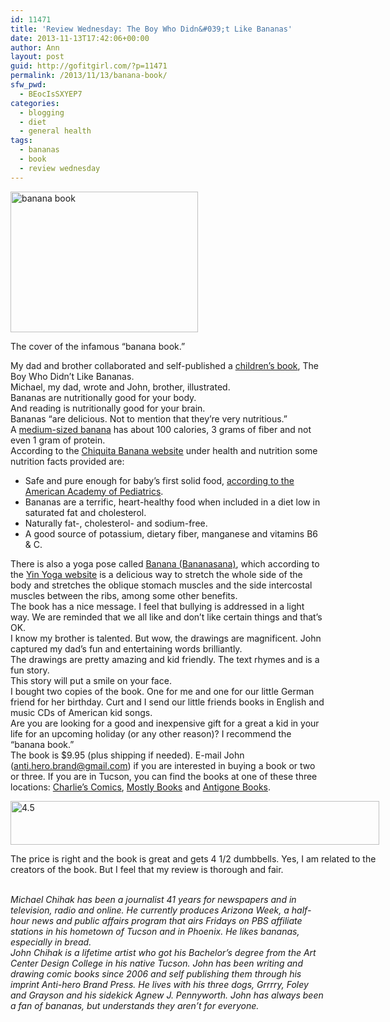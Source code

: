 ```yaml
---
id: 11471
title: 'Review Wednesday: The Boy Who Didn&#039;t Like Bananas'
date: 2013-11-13T17:42:06+00:00
author: Ann
layout: post
guid: http://gofitgirl.com/?p=11471
permalink: /2013/11/13/banana-book/
sfw_pwd:
  - BEocIsSXYEP7
categories:
  - blogging
  - diet
  - general health
tags:
  - bananas
  - book
  - review wednesday
---
```

<div id="attachment_11475" style="width: 310px" class="wp-caption alignleft">
  <a href="http://gofitgirl.com/2013/11/banana-book/banana-book-2/" rel="attachment wp-att-11475"><img class="size-medium wp-image-11475" alt="banana book" src="http://gofitgirl.com/wp-content/uploads/2013/11/banana-book-300x225.jpg" width="300" height="225" /></a>
  
  <p class="wp-caption-text">
    The cover of the infamous &#8220;banana book.&#8221;
  </p>
</div>

  
My dad and brother collaborated and self-published a [children&#8217;s book](http://chainsaw-munkey.deviantart.com/art/The-Boy-Who-Didn-t-Like-Bananas-405056217), The Boy Who Didn&#8217;t Like Bananas.  
Michael, my dad, wrote and John, brother, illustrated.  
Bananas are nutritionally good for your body.  
And reading is nutritionally good for your brain.  
Bananas &#8220;are delicious. Not to mention that they&#8217;re very nutritious.&#8221;  
A [medium-sized banana](http://nutritiondata.self.com/facts/fruits-and-fruit-juices/1846/2) has about 100 calories, 3 grams of fiber and not even 1 gram of protein.  
According to the [Chiquita Banana website](http://www.chiquitabananas.com/Worlds-Favorite-Fruit/index-banana-nutrition-facts.aspx) under health and nutrition some nutrition facts provided are:

  * Safe and pure enough for baby&#8217;s first solid food, <a href="http://www.healthychildren.org/English/ages-stages/baby/feeding-nutrition/Pages/Switching-To-Solid-Foods.aspx" target="_blank">according to the American Academy of Pediatrics</a>.
  * Bananas are a terrific, heart-healthy food when included in a diet low in saturated fat and cholesterol.
  * Naturally fat-, cholesterol- and sodium-free.
  * A good source of potassium, dietary fiber, manganese and vitamins B6 & C.

There is also a yoga pose called [Banana (Bananasana)](http://gofitgirl.com/wp-content/uploads/2012/11/banana-e1352584623799.jpg), which according to the [Yin Yoga website](http://www.yinyoga.com/index.php) is a delicious way to stretch the whole side of the body and stretches the oblique stomach muscles and the side intercostal muscles between the ribs, among some other benefits.  
The book has a nice message. I feel that bullying is addressed in a light way. We are reminded that we all like and don&#8217;t like certain things and that&#8217;s OK.  
I know my brother is talented. But wow, the drawings are magnificent. John captured my dad&#8217;s fun and entertaining words brilliantly.  
The drawings are pretty amazing and kid friendly. The text rhymes and is a fun story.  
This story will put a smile on your face.  
I bought two copies of the book. One for me and one for our little German friend for her birthday. Curt and I send our little friends books in English and music CDs of American kid songs.  
Are you are looking for a good and inexpensive gift for a great a kid in your life for an upcoming holiday (or any other reason)? I recommend the &#8220;banana book.&#8221;  
The book is $9.95 (plus shipping if needed). E-mail John (anti.hero.brand@gmail.com) if you are interested in buying a book or two or three. If you are in Tucson, you can find the books at one of these three locations: [Charlie&#8217;s Comics](http://www.charliescomics.com), [Mostly Books](http://www.mostlybooksaz.com) and [Antigone Books](http://www.antigonebooks.com).  


<div id="attachment_10616" style="width: 600px" class="wp-caption aligncenter">
  <a href="http://gofitgirl.com/2013/05/review-wednesday-dry-shampoo/4half-6/" rel="attachment wp-att-10616"><img class="size-large wp-image-10616" alt="4.5" src="http://gofitgirl.com/wp-content/uploads/2013/05/4half-1024x123.jpg" width="590" height="70" /></a>
  
  <p class="wp-caption-text">
    The price is right and the book is great and gets 4 1/2 dumbbells. Yes, I am related to the creators of the book. But I feel that my review is thorough and fair.
  </p>
</div>

  
&nbsp;  
_Michael Chihak has been a journalist 41 years for newspapers and in television, radio and online. He currently produces Arizona Week, a half-hour news and public affairs program that airs Fridays on PBS affiliate stations in his hometown of Tucson and in Phoenix. He likes bananas, especially in bread._  
_John Chihak is a lifetime artist who got his Bachelor&#8217;s degree from the Art Center Design College in his native Tucson. John has been writing and drawing comic books since 2006 and self publishing them through his imprint Anti-hero Brand Press. He lives with his three dogs, Grrrry, Foley and Grayson and his sidekick Agnew J. Pennyworth. John has always been a fan of bananas, but understands they aren&#8217;t for everyone._